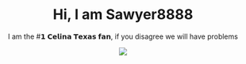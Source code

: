 <h1 align="center">Hi, I am Sawyer8888</h1>

<p align="center">
  I am the #𝟭 𝗖𝗲𝗹𝗶𝗻𝗮 𝗧𝗲𝘅𝗮𝘀 𝗳𝗮𝗻, if you disagree we will have problems
</p>

<p align="center">
  <img src="https://github-profile-summary-cards.vercel.app/api/cards/repos-per-language?username=sawyer-888&theme=dracula">
</p>
